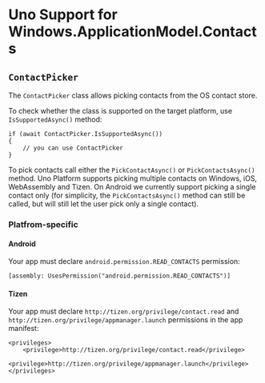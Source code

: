 # Uno Support for Windows.ApplicationModel.Contacts

## `ContactPicker`

The `ContactPicker` class allows picking contacts from the OS contact store.

To check whether the class is supported on the target platform, use `IsSupportedAsync()` method:

```
if (await ContactPicker.IsSupportedAsync())
{
    // you can use ContactPicker    
}
```

To pick contacts call either the `PickContactAsync()` or `PickContactsAsync()` method. Uno Platform supports picking multiple contacts on Windows, iOS, WebAssembly and Tizen. On Android we currently support picking a single contact only (for simplicity, the `PickContactsAsync()` method can still be called, but will still let the user pick only a single contact).

### Platfrom-specific

#### Android

Your app must declare `android.permission.READ_CONTACTS` permission:

```
[assembly: UsesPermission("android.permission.READ_CONTACTS")]
```

#### Tizen

Your app must declare `http://tizen.org/privilege/contact.read` and `http://tizen.org/privilege/appmanager.launch` permissions in the app manifest:

```
<privileges>
    <privilege>http://tizen.org/privilege/contact.read</privilege>
    <privilege>http://tizen.org/privilege/appmanager.launch</privilege>
</privileges>
```
